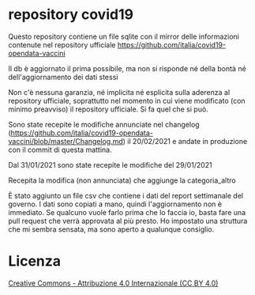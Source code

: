 # repository covid19
Questo repository contiene un file sqlite con il mirror delle informazioni contenute nel repository ufficiale https://github.com/italia/covid19-opendata-vaccini

Il db è aggiornato il prima possibile, ma non si risponde né della bontà né dell'aggiornamento dei dati stessi

Non c'è nessuna garanzia, né implicita né esplicita sulla aderenza al repository ufficiale, soprattutto nel momento in cui viene modificato (con minimo preavviso) il repository ufficiale. 
Si fa quel che si può.

Sono state recepite le modifiche annunciate nel changelog (https://github.com/italia/covid19-opendata-vaccini/blob/master/Changelog.md) il 20/02/2021 e andate in produzione con il commit di questa mattina.

Dal 31/01/2021 sono state recepite le modifiche del 29/01/2021

Recepita la modifica (non annunciata) che aggiunge la categoria_altro

È stato aggiunto un file csv che contiene i dati del report settimanale del governo. I dati sono copiati a mano, quindi l'aggiornamento non è immediato. Se qualcuno vuole farlo prima che lo faccia io, basta fare una pull request che verrà approvata al più presto. Ho impostato una struttura che mi sembra sensata, ma sono aperto a qualunque consiglio.

# Licenza 

[Creative Commons - Attribuzione 4.0 Internazionale (CC BY 4.0)](https://creativecommons.org/licenses/by/4.0/deed.it)
